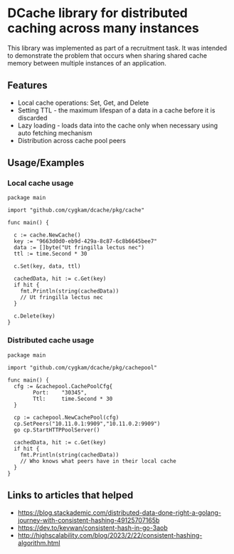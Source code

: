 
# DCache library for distributed caching across many instances

This library was implemented as part of a recruitment task. It was intended to demonstrate the problem that occurs when sharing shared cache memory between multiple instances of an application.

## Features
- Local cache operations: Set, Get, and Delete
- Setting TTL - the maximum lifespan of a data in a cache before it is discarded
- Lazy loading - loads data into the cache only when necessary using auto fetching mechanism
- Distribution across cache pool peers

## Usage/Examples

### Local cache usage
```golang
package main

import "github.com/cygkam/dcache/pkg/cache"

func main() {

  c := cache.NewCache()
  key := "9663d0d0-eb9d-429a-8c87-6c8b6645bee7"
  data := []byte("Ut fringilla lectus nec")
  ttl := time.Second * 30

  c.Set(key, data, ttl)

  cachedData, hit := c.Get(key)
  if hit {
    fmt.Println(string(cachedData))
    // Ut fringilla lectus nec
  }
  
  c.Delete(key)
}
```
### Distributed cache usage
```golang
package main

import "github.com/cygkam/dcache/pkg/cachepool"

func main() {
  cfg := &cachepool.CachePoolCfg{
		Port:    "30345",
		Ttl:     time.Second * 30
  }

  cp := cachepool.NewCachePool(cfg)
  cp.SetPeers("10.11.0.1:9909","10.11.0.2:9909")
  go cp.StartHTTPPoolServer()

  cachedData, hit := c.Get(key)
  if hit {
    fmt.Println(string(cachedData))
    // Who knows what peers have in their local cache
  }
}
```

## Links to articles that helped
- https://blog.stackademic.com/distributed-data-done-right-a-golang-journey-with-consistent-hashing-49125707165b
- https://dev.to/kevwan/consistent-hash-in-go-3aob
- http://highscalability.com/blog/2023/2/22/consistent-hashing-algorithm.html
